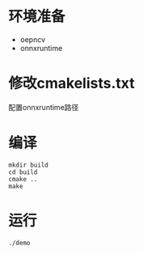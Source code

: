 # 环境准备
- oepncv
- onnxruntime

# 修改cmakelists.txt
配置onnxruntime路径

# 编译
```
mkdir build
cd build
cmake ..
make
```

# 运行
```
./demo
```
